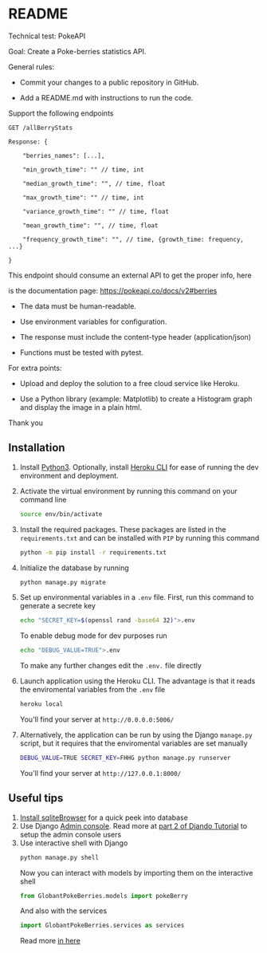 # README

Technical test: PokeAPI


Goal: Create a Poke-berries statistics API.


General rules:

- Commit your changes to a public repository in GitHub.

- Add a README.md with instructions to run the code.


Support the following endpoints

````
GET /allBerryStats
````

    Response: {

        "berries_names": [...],

        "min_growth_time": "" // time, int

        "median_growth_time": "", // time, float

        "max_growth_time": "" // time, int

        "variance_growth_time": "" // time, float

        "mean_growth_time": "", // time, float

        "frequency_growth_time": "", // time, {growth_time: frequency, ...}

    }


This endpoint should consume an external API to get the proper info, here

is the documentation page: https://pokeapi.co/docs/v2#berries


- The data must be human-readable.

- Use environment variables for configuration.

- The response must include the content-type header (application/json)

- Functions must be tested with pytest.


For extra points:

- Upload and deploy the solution to a free cloud service like Heroku.

- Use a Python library (example: Matplotlib) to create a Histogram graph and display the image in a plain html. 


Thank you
## Installation
1. Install [Python3](https://www.python.org/downloads). Optionally, install [Heroku CLI](https://devcenter.heroku.com/articles/heroku-cli) for ease of running the dev environment and deployment.

2. Activate the virtual environment by running this command on your command line 
    ``` bash
    source env/bin/activate
    ```

3.  Install the required packages. These packages are listed in the `requirements.txt` and can be installed with `PIP` by running this command
    ```bash
    python -m pip install -r requirements.txt
    ``` 

4. Initialize the database by running
   ```bash
   python manage.py migrate
    ```

6. Set up environmental variables in a `.env` file. First, run this command to generate a secrete key
    ```bash
    echo "SECRET_KEY=$(openssl rand -base64 32)">.env
    ```
    To enable debug mode for dev purposes run
    ```bash
    echo "DEBUG_VALUE=TRUE">.env
    ```
    To make any further changes edit the `.env.` file directly

7. Launch application using the Heroku CLI. The advantage is that it reads the enviromental variables from the `.env` file
   ```bash 
   heroku local
   ```
   You'll find your server at `http://0.0.0.0:5006/`

8. Alternatively, the application can be run by using the Django `manage.py` script, but it requires that the enviromental variables are set manually
   ```bash
   DEBUG_VALUE=TRUE SECRET_KEY=FHHG python manage.py runserver
   ```
   You'll find your server at `http://127.0.0.1:8000/`
   

## Useful tips

1. [Install sqliteBrowser](https://sqlitebrowser.org/dl/#linux) for a quick peek into database
2. Use Django [Admin console](http://127.0.0.1:8000/admin/). Read more at [part 2 of Djando Tutorial](https://docs.djangoproject.com/en/5.1/intro/tutorial02/#introducing-the-django-admin) to setup the admin console users
3. Use interactive shell with Django
    ```bash
    python manage.py shell
    ```
    Now you can interact with models by importing them on the interactive shell
    ```python
    from GlobantPokeBerries.models import pokeBerry
    ```
    And also with the services
    ```python
    import GlobantPokeBerries.services as services
    ```
    Read more [in here](https://docs.djangoproject.com/en/5.1/intro/tutorial02/#playing-with-the-api)